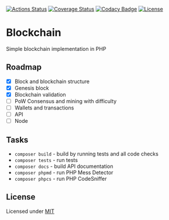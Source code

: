 [![Actions Status](https://github.com/renekorss/blockchain/workflows/build/badge.svg)](https://github.com/renekorss/blockchain/actions)
[![Coverage Status](https://coveralls.io/repos/renekorss/blockchain/badge.svg?branch=master&service=github)](https://coveralls.io/github/renekorss/blockchain?branch=master)
[![Codacy Badge](https://api.codacy.com/project/badge/Grade/634a0a6cf7c84e74aeedb2989bc299c5)](https://www.codacy.com/app/renekorss/blockchain?utm_source=github.com&amp;utm_medium=referral&amp;utm_content=renekorss/blockchain&amp;utm_campaign=Badge_Grade)
[![License](https://img.shields.io/badge/license-MIT-blue.svg)](LICENSE)

# Blockchain
Simple blockchain implementation in PHP

## Roadmap

- [x] Block and blockchain structure
- [x] Genesis block
- [x] Blockchain validation
- [ ] PoW Consensus and mining with difficulty
- [ ] Wallets and transactions
- [ ] API
- [ ] Node

## Tasks

- `composer build` - build by running tests and all code checks
- `composer tests` - run tests
- `composer docs` - build API documentation
- `composer phpmd` - run PHP Mess Detector
- `composer phpcs` - run PHP CodeSniffer

## License

Licensed under [MIT](LICENSE)
